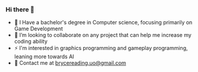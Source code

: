 ### Hi there 👋

<!--
**BryceReading/BryceReading** is a ✨ _special_ ✨ repository because its `README.md` (this file) appears on your GitHub profile.
Here are some ideas to get you started:
-->

- 🔭 I Have a bachelor's degree in Computer science, focusing primarily on Game Development
- 👯 I’m looking to collaborate on any project that can help me increase my coding ability
- ⚡ I'm interested in graphics programming and gameplay programming, leaning more towards AI
- :bug: Contact me at brycereading.uo@gmail.com
